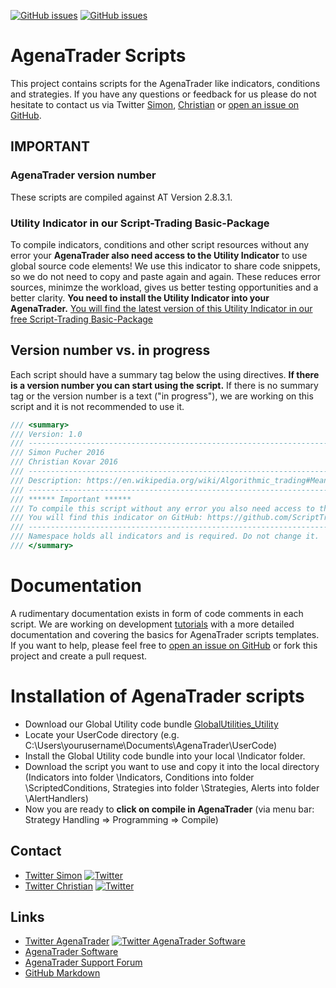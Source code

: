 [![GitHub issues](https://img.shields.io/github/issues/simonpucher/AgenaTrader.svg)](https://github.com/simonpucher/AgenaTrader/issues)
[![GitHub issues](https://img.shields.io/badge/license-MIT-blue.svg)](https://github.com/simonpucher/AgenaTrader/blob/master/LICENSE.md)

# AgenaTrader Scripts
This project contains scripts for the AgenaTrader like indicators, conditions and strategies. If you have any questions or feedback for us please do not hesitate to contact us via Twitter [Simon](https://twitter.com/SimonPucher), [Christian](https://twitter.com/ckovar82) or [open an issue on GitHub](https://github.com/simonpucher/AgenaTrader/issues).

## IMPORTANT
### AgenaTrader version number
These scripts are compiled against AT Version 2.8.3.1.

### Utility Indicator in our Script-Trading Basic-Package
To compile indicators, conditions and other script resources without any error your **AgenaTrader also need access to the Utility Indicator** to use global source code elements! We use this indicator to share code snippets, so we do not need to copy and paste again and again. These reduces error sources, minimze the workload, gives us better testing opportunities and a better clarity. **You need to install the Utility Indicator into your AgenaTrader.**
[You will find the latest version of this Utility Indicator in our free Script-Trading Basic-Package](http://script-trading.com/en/agenatrader/)

## Version number vs. in progress
Each script should have a summary tag below the using directives. **If there is a version number you can start using the script.** If there is no summary tag or the version number is a text ("in progress"), we are working on this script and it is not recommended to use it.

```C#
/// <summary>
/// Version: 1.0
/// -------------------------------------------------------------------------
/// Simon Pucher 2016
/// Christian Kovar 2016
/// -------------------------------------------------------------------------
/// Description: https://en.wikipedia.org/wiki/Algorithmic_trading#Mean_reversion
/// -------------------------------------------------------------------------
/// ****** Important ******
/// To compile this script without any error you also need access to the utility indicator to use these global source code elements.
/// You will find this indicator on GitHub: https://github.com/ScriptTrading/Basic-Package/blob/master/Utilities/GlobalUtilities_Utility.cs
/// -------------------------------------------------------------------------
/// Namespace holds all indicators and is required. Do not change it.
/// </summary>
```

# Documentation
A rudimentary documentation exists in form of code comments in each script.
We are working on development [tutorials](https://github.com/simonpucher/AgenaTrader/tree/master/Tutorial) with a more detailed documentation and covering the basics for AgenaTrader scripts templates. If you want to help, please feel free to [open an issue on GitHub](https://github.com/simonpucher/AgenaTrader/issues) or fork this project and create a pull request.

# Installation of AgenaTrader scripts
-   Download our Global Utility code bundle [GlobalUtilities_Utility](https://raw.githubusercontent.com/simonpucher/AgenaTrader/master/Utilities/GlobalUtilities_Utility.cs)
-   Locate your UserCode directory (e.g. C:\\Users\\yourusername\\Documents\\AgenaTrader\\UserCode)
-   Install the Global Utility code bundle into your local \\Indicator folder.
-   Download the script you want to use and copy it into the local directory (Indicators into folder \\Indicators, Conditions into folder \\ScriptedConditions, Strategies into folder \\Strategies, Alerts into folder \\AlertHandlers)
-   Now you are ready to **click on compile in AgenaTrader** (via menu bar: Strategy Handling => Programming => Compile)

## Contact
-   [Twitter Simon](https://twitter.com/SimonPucher) [![Twitter](https://img.shields.io/twitter/follow/simonpucher.svg?style=social&label=Follow)](https://twitter.com/SimonPucher)
-   [Twitter Christian](https://twitter.com/ckovar82) [![Twitter](https://img.shields.io/twitter/follow/ckovar82.svg?style=social&label=Follow)](https://twitter.com/ckovar82)

## Links
-   [Twitter AgenaTrader](https://twitter.com/AgenaTrader) [![Twitter AgenaTrader Software](https://img.shields.io/twitter/follow/AgenaTrader.svg?style=social&label=Follow)](https://twitter.com/AgenaTrader)
-   [AgenaTrader Software](http://www.tradeescort.com)
-   [AgenaTrader Support Forum](http://www.tradeescort.com/phpbb_de/)
-   [GitHub Markdown](https://enterprise.github.com/downloads/en/markdown-cheatsheet.pdf)
